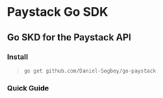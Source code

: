 # Paystack Go SDK

## Go SKD for the Paystack API

### Install
> `go get github.com/Daniel-Sogbey/go-paystack`

### Quick Guide
